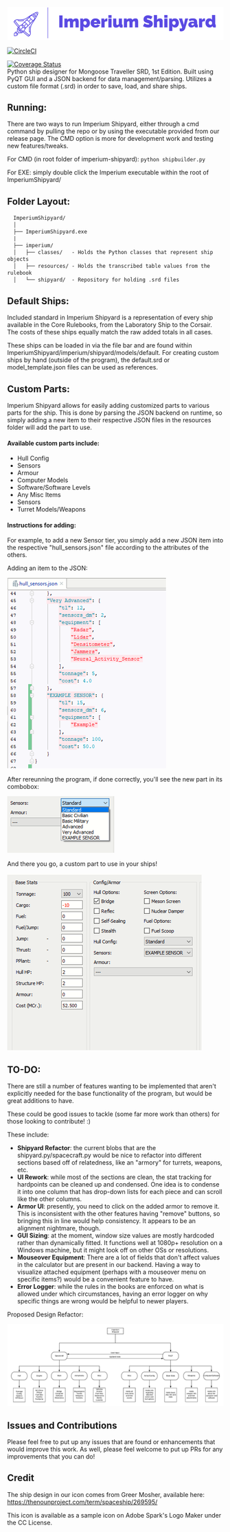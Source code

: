 <img src="images/IS-banner.png" alt="Imperium Shipyard Banner"></img>

[![CircleCI](https://circleci.com/gh/Milkshak3s/imperium-shipyard.svg?style=svg)](https://circleci.com/gh/Milkshak3s/imperium-shipyard)

[![Coverage Status](https://coveralls.io/repos/github/Milkshak3s/imperium-shipyard/badge.svg?branch=master)](https://coveralls.io/github/Milkshak3s/imperium-shipyard?branch=master)  
Python ship designer for Mongoose Traveller SRD, 1st Edition. Built using PyQT GUI and a JSON backend for data management/parsing. Utilizes a custom file format (.srd) in order to save, load, and share ships. 


## Running:
There are two ways to run Imperium Shipyard, either through a cmd command by pulling the repo or by using the executable provided from our release page. The CMD option is more for development work and testing new features/tweaks.

For CMD (in root folder of imperium-shipyard): `python shipbuilder.py`

For EXE: simply double click the Imperium executable within the root of ImperiumShipyard/

## Folder Layout:
```
  ImperiumShipyard/
  │
  ├── ImperiumShipyard.exe
  |
  ├── imperium/
  │   ├── classes/   - Holds the Python classes that represent ship objects
  │   ├── resources/ - Holds the transcribed table values from the rulebook
  │   └── shipyard/  - Repository for holding .srd files
  ```

## Default Ships:
Included standard in Imperium Shipyard is a representation of every ship available in the Core Rulebooks, from the Laboratory Ship to the Corsair. The costs of these ships equally match the raw added totals in all cases. 

These ships can be loaded in via the file bar and are found within ImperiumShipyard/imperium/shipyard/models/default.
For creating custom ships by hand (outside of the program), the default.srd or model_template.json files can be used as references.

## Custom Parts:
Imperium Shipyard allows for easily adding customized parts to various parts for the ship. This is done by parsing the JSON 
backend on runtime, so simply adding a new item to their respective JSON files in the resources folder will add the part to use.

#### Available custom parts include:
<ul>
    <li>Hull Config</li>
    <li>Sensors</li>
    <li>Armour</li>
    <li>Computer Models</li>
    <li>Software/Software Levels</li>
    <li>Any Misc Items</li>
    <li>Sensors</li>
    <li>Turret Models/Weapons</li>
</ul>

#### Instructions for adding:
For example, to add a new Sensor tier, you simply add a new JSON item into the respective "hull_sensors.json" file according to the
attributes of the others.

Adding an item to the JSON:

<img src="images/custom_sensor.PNG" alt="Image of JSON file"></img>

After rereunning the program, if done correctly, you'll see the new part in its combobox:

<img src="images/added_sensor.png" alt="Sensor in ComboBox"></img>

And there you go, a custom part to use in your ships!

<img src="images/custom_stats.PNG" alt="Picture of stats with custom sensor"></img>


## TO-DO:
There are still a number of features wanting to be implemented that aren't explicitly needed for the base functionality
of the program, but would be great additions to have. 

These could be good issues to tackle (some far more work than others) for those looking to contribute! :)

These include:
<ul>
    <li><b> Shipyard Refactor</b>: the current blobs that are the shipyard.py/spacecraft.py would be nice to refactor into
    different sections based off of relatedness, like an "armory" for turrets, weapons, etc.</li>
    <li><b> UI Rework</b>: while most of the sections are clean, the stat tracking for hardpoints can be cleaned up and condensed. One idea is to condense it into one column that has drop-down lists for each piece and can scroll like the other columns.</li>
    <li><b> Armor UI</b>: presently, you need to click on the added armor to remove it. This is inconsistent with the other features having "remove" buttons, so bringing this in line would help consistency. It appears to be an alignment nightmare, though.</li>
  <li><b> GUI Sizing</b>: at the moment, window size values are mostly hardcoded rather than dynamically fitted. It functions well at 1080p+ resolution on a Windows machine, but it might look off on other OSs or resolutions.</li>
  <li><b> Mouseover Equipment</b>: There are a lot of fields that don't affect values in the calculator but are present in our backend. Having a way to visualize attached equipment (perhaps with a mouseover menu on specific items?) would be a convenient feature to have.</li>
  <li><b> Error Logger</b>: while the rules in the books are enforced on what is allowed under which circumstances, having an error logger on why specific things are wrong would be helpful to newer players.</li>
</ul>

Proposed Design Refactor:

<img src="images/imperium_design.png" alt="Picture of redesign"></img>

## Issues and Contributions
Please feel free to put up any issues that are found or enhancements that would improve this work. As well, please feel welcome to put up PRs for any improvements that you can do!

## Credit
The ship design in our icon comes from Greer Mosher, available here: https://thenounproject.com/term/spaceship/269595/

This icon is available as a sample icon on Adobe Spark's Logo Maker under the CC License.
